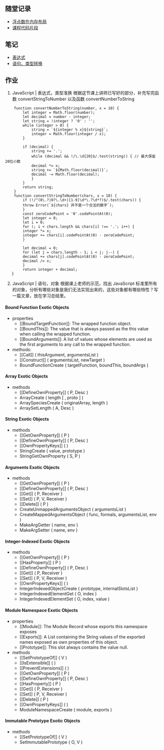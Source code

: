 ## 随堂记录
 - [浮点数在内存布局](https://www.yuque.com/yangxiaomie/zu16ge/opaz72)
 - [课程代码片段](https://github.com/wanni-yang/Frontend-01-Template/blob/master/week03/class_exercise.html)
## 笔记
 - [表达式](https://www.yuque.com/yangxiaomie/zu16ge/clq7pn/edit)
 - [语句、类型转换]()
## 作业
1. JavaScript | 表达式，类型准换
根据这节课上讲师已写好的部分，补充写完函数 convertStringToNumber
以及函数 convertNumberToString
```
    function convertNumberToString(number, x = 10) {
        let integer = Math.floor(number);
        let decimal = number - integer;
        let string = !integer ? '0' : '';
        while (integer > 0) {
            string = `${integer % x}${string}`;
            integer = Math.floor(integer / x);
        }

        if (decimal) {
            string += '.';
            while (decimal && !/\.\d{20}$/.test(string)) { // 最大保留20位小数
            decimal *= x;
            string += `${Math.floor(decimal)}`;
            decimal -= Math.floor(decimal);
            }
        }
        return string;
    }
    function convertStringToNumber(chars, x = 10) {
        if (!/^(0\.?|0?\.\d+|[1-9]\d*\.?\d*?)$/.test(chars)) {
        throw Error(`${chars} 并不是一个合法的数字`);
        }
        const zeroCodePoint = '0'.codePointAt(0);
        let integer = 0;
        let i = 0;
        for (; i < chars.length && chars[i] !== '.'; i++) {
        integer *= x;
        integer += chars[i].codePointAt(0) - zeroCodePoint;
        }

        let decimal = 0;
        for (let j = chars.length - 1; i < j; j--) {
        decimal += chars[j].codePointAt(0) - zeroCodePoint;
        decimal /= x;
        }
        return integer + decimal;
   }
```
2. JavaScript | 语句，对象
根据课上老师的示范，找出 JavaScript 标准里所有的对象，分析有哪些对象是我们无法实现出来的，这些对象都有哪些特性？写一篇文章，放在学习总结里。
 #### Bound Function Exotic Objects
 - properties
   - [[BoundTargetFunction]]: The wrapped function object.
   - [[BoundThis]]: The value that is always passed as the this value when calling the wrapped function.
   - [[BoundArguments]]: A list of values whose elements are used as the first arguments to any call to the wrapped function.
 - methods:
   - [[Call]] ( thisArgument, argumentsList )
   - [[Construct]] ( argumentsList, newTarget )
   - BoundFunctionCreate ( targetFunction, boundThis, boundArgs )
#### Array Exotic Objects
 - methods
   - [[DefineOwnProperty]] ( P, Desc )
   - ArrayCreate ( length [ , proto ] )
   - ArraySpeciesCreate ( originalArray, length )
   - ArraySetLength ( A, Desc )
#### String Exotic Objects
 - methods
   - [[GetOwnProperty]] ( P )
   - [[DefineOwnProperty]] ( P, Desc )
   - [[OwnPropertyKeys]] ( )
   - StringCreate ( value, prototype )
   - StringGetOwnProperty ( S, P )
#### Arguments Exotic Objects
 - methods
   - [[GetOwnProperty]] ( P )
   - [[DefineOwnProperty]] ( P, Desc )
   - [[Get]] ( P, Receiver )
   - [[Set]] ( P, V, Receiver )
   - [[Delete]] ( P )
   - CreateUnmappedArgumentsObject ( argumentsList )
   - CreateMappedArgumentsObject ( func, formals, argumentsList, env )
   - MakeArgGetter ( name, env )
   - MakeArgSetter ( name, env )
#### Integer-Indexed Exotic Objects
 - methods
   - [[GetOwnProperty]] ( P )
   - [[HasProperty]] ( P )
   - [[DefineOwnProperty]] ( P, Desc )
   - [[Get]] ( P, Receiver )
   - [[Set]] ( P, V, Receiver )
   - [[OwnPropertyKeys]] ( )
   - IntegerIndexedObjectCreate ( prototype, internalSlotsList )
   - IntegerIndexedElementGet ( O, index )
   - IntegerIndexedElementSet ( O, index, value )
#### Module Namespace Exotic Objects
 - properties
   - [[Module]]: The Module Record whose exports this namespace exposes
   - [[Exports]]: A List containing the String values of the exported names exposed as own properties of this object.
   - [[Prototype]]: This slot always contains the value null.
 - methods
   - [[SetPrototypeOf]] ( V )
   - [[IsExtensible]] ( )
   - [[PreventExtensions]] ( )
   - [[GetOwnProperty]] ( P )
   - [[DefineOwnProperty]] ( P, Desc )
   - [[HasProperty]] ( P )
   - [[Get]] ( P, Receiver )
   - [[Set]] ( P, V, Receiver )
   - [[Delete]] ( P )
   - [[OwnPropertyKeys]] ( )
   - ModuleNamespaceCreate ( module, exports )
#### Immutable Prototype Exotic Objects
 - methods
   - [[SetPrototypeOf]] ( V )
   - SetImmutablePrototype ( O, V )
